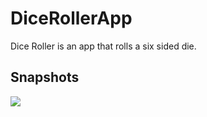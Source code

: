 # DiceRollerApp
Dice Roller is an app that rolls a six sided die.

## Snapshots
<img src="https://user-images.githubusercontent.com/85123451/126604545-63adb984-1bee-48ec-b81e-2fa345697cea.jpg">
                                                                                                

